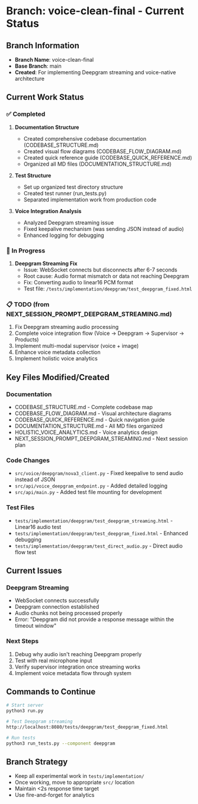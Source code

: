# Branch: voice-clean-final - Current Status

## Branch Information
- **Branch Name**: voice-clean-final
- **Base Branch**: main
- **Created**: For implementing Deepgram streaming and voice-native architecture

## Current Work Status

### ✅ Completed
1. **Documentation Structure**
   - Created comprehensive codebase documentation (CODEBASE_STRUCTURE.md)
   - Created visual flow diagrams (CODEBASE_FLOW_DIAGRAM.md)
   - Created quick reference guide (CODEBASE_QUICK_REFERENCE.md)
   - Organized all MD files (DOCUMENTATION_STRUCTURE.md)

2. **Test Structure**
   - Set up organized test directory structure
   - Created test runner (run_tests.py)
   - Separated implementation work from production code

3. **Voice Integration Analysis**
   - Analyzed Deepgram streaming issue
   - Fixed keepalive mechanism (was sending JSON instead of audio)
   - Enhanced logging for debugging

### 🔧 In Progress
1. **Deepgram Streaming Fix**
   - Issue: WebSocket connects but disconnects after 6-7 seconds
   - Root cause: Audio format mismatch or data not reaching Deepgram
   - Fix: Converting audio to linear16 PCM format
   - Test file: `/tests/implementation/deepgram/test_deepgram_fixed.html`

### 📋 TODO (from NEXT_SESSION_PROMPT_DEEPGRAM_STREAMING.md)
1. Fix Deepgram streaming audio processing
2. Complete voice integration flow (Voice → Deepgram → Supervisor → Products)
3. Implement multi-modal supervisor (voice + image)
4. Enhance voice metadata collection
5. Implement holistic voice analytics

## Key Files Modified/Created

### Documentation
- CODEBASE_STRUCTURE.md - Complete codebase map
- CODEBASE_FLOW_DIAGRAM.md - Visual architecture diagrams
- CODEBASE_QUICK_REFERENCE.md - Quick navigation guide
- DOCUMENTATION_STRUCTURE.md - All MD files organized
- HOLISTIC_VOICE_ANALYTICS.md - Voice analytics design
- NEXT_SESSION_PROMPT_DEEPGRAM_STREAMING.md - Next session plan

### Code Changes
- `src/voice/deepgram/nova3_client.py` - Fixed keepalive to send audio instead of JSON
- `src/api/voice_deepgram_endpoint.py` - Added detailed logging
- `src/api/main.py` - Added test file mounting for development

### Test Files
- `tests/implementation/deepgram/test_deepgram_streaming.html` - Linear16 audio test
- `tests/implementation/deepgram/test_deepgram_fixed.html` - Enhanced debugging
- `tests/implementation/deepgram/test_direct_audio.py` - Direct audio flow test

## Current Issues

### Deepgram Streaming
- WebSocket connects successfully
- Deepgram connection established
- Audio chunks not being processed properly
- Error: "Deepgram did not provide a response message within the timeout window"

### Next Steps
1. Debug why audio isn't reaching Deepgram properly
2. Test with real microphone input
3. Verify supervisor integration once streaming works
4. Implement voice metadata flow through system

## Commands to Continue

```bash
# Start server
python3 run.py

# Test Deepgram streaming
http://localhost:8080/tests/deepgram/test_deepgram_fixed.html

# Run tests
python3 run_tests.py --component deepgram
```

## Branch Strategy
- Keep all experimental work in `tests/implementation/`
- Once working, move to appropriate `src/` location
- Maintain <2s response time target
- Use fire-and-forget for analytics